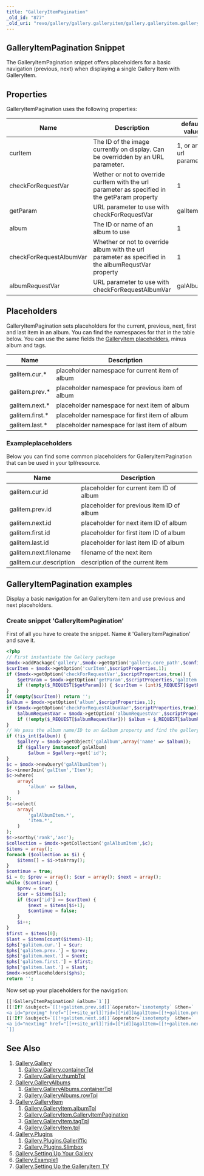 ```yaml
---
title: "GalleryItemPagination"
_old_id: "877"
_old_uri: "revo/gallery/gallery.galleryitem/gallery.galleryitem.galleryitempagination"
---
```


## GalleryItemPagination Snippet

The GalleryItemPagination snippet offers placeholders for a basic navigation (previous, next) when displaying a single Gallery Item with GalleryItem.

## Properties

GalleryItemPagination uses the following properties:

| Name                    | Description                                                                                         | default value          |
| ----------------------- | --------------------------------------------------------------------------------------------------- | ---------------------- |
| curItem                 | The ID of the image currently on display. Can be overridden by an URL parameter.                    | 1, or an url parameter |
| checkForRequestVar      | Wether or not to override curItem with the url parameter as specified in the getParam property      | 1                      |
| getParam                | URL parameter to use with checkForRequestVar                                                        | galItem                |
| album                   | The ID or name of an album to use                                                                   | 1                      |
| checkForRequestAlbumVar | Whether or not to override album with the url parameter as specified in the albumRequstVar property | 1                      |
| albumRequestVar         | URL parameter to use with checkForRequestAlbumVar                                                   | galAlbum               |

## Placeholders

GalleryItemPagination sets placeholders for the current, previous, next, first and last item in an album. You can find the namespaces for that in the table below. You can use the same fields the [GalleryItem placeholders](extras/gallery/gallery.galleryitem/tpl), minus album and tags.

| Name             | Description                                      |
| ---------------- | ------------------------------------------------ |
| galitem.cur.\*   | placeholder namespace for current item of album  |
| galitem.prev.\*  | placeholder namespace for previous item of album |
| galitem.next.\*  | placeholder namespace for next item of album     |
| galitem.first.\* | placeholder namespace for first item of album    |
| galitem.last.\*  | placeholder namespace for last item of album     |

### Exampleplaceholders

Below you can find some common placeholders for GalleryItemPagination that can be used in your tpl/resource.

| Name                    | Description                               |
| ----------------------- | ----------------------------------------- |
| galitem.cur.id          | placeholder for current item ID of album  |
| galitem.prev.id         | placeholder for previous item ID of album |
| galitem.next.id         | placeholder for next item ID of album     |
| galitem.first.id        | placeholder for first item ID of album    |
| galitem.last.id         | placeholder for last item ID of album     |
| galitem.next.filename   | filename of the next item                 |
| galitem.cur.description | description of the current item           |

## GalleryItemPagination examples

Display a basic navigation for an GalleryItem item and use previous and next placeholders.

### Create snippet 'GalleryItemPagination'

First of all you have to create the snippet. Name it 'GalleryItemPagination' and save it.

``` php
<?php
// First instantiate the Gallery package
$modx->addPackage('gallery',$modx->getOption('gallery.core_path',$config,$modx->getOption('core_path').'components/gallery/').'model/');
$curItem = $modx->getOption('curItem',$scriptProperties,1);
if ($modx->getOption('checkForRequestVar',$scriptProperties,true)) {
    $getParam = $modx->getOption('getParam',$scriptProperties,'galItem');
    if (!empty($_REQUEST[$getParam])) { $curItem = (int)$_REQUEST[$getParam]; }
}
if (empty($curItem)) return '';
$album = $modx->getOption('album',$scriptProperties,1);
if ($modx->getOption('checkForRequestAlbumVar',$scriptProperties,true)) {
    $albumRequestVar = $modx->getOption('albumRequestVar',$scriptProperties,'galAlbum');
    if (!empty($_REQUEST[$albumRequestVar])) $album = $_REQUEST[$albumRequestVar];
}
// We pass the album name/ID to an &album property and find the gallery object
if (!is_int($album)) {
    $gallery = $modx->getObject('galAlbum',array('name' => $album));
    if ($gallery instanceof galAlbum)
        $album = $gallery->get('id');
}
$c = $modx->newQuery('galAlbumItem');
$c->innerJoin('galItem','Item');
$c->where(
    array(
        'album' => $album,
    )
);
$c->select(
    array(
        'galAlbumItem.*',
        'Item.*',
    )
);
$c->sortby('rank','asc');
$collection = $modx->getCollection('galAlbumItem',$c);
$items = array();
foreach ($collection as $i) {
    $items[] = $i->toArray();
}
$continue = true;
$i = 0; $prev = array(); $cur = array(); $next = array();
while ($continue) {
    $prev = $cur;
    $cur = $items[$i];
    if ($cur['id'] == $curItem) {
        $next = $items[$i+1];
        $continue = false;
    }
    $i++;
}
$first = $items[0];
$last = $items[count($items)-1];
$phs['galitem.cur.'] = $cur;
$phs['galitem.prev.'] = $prev;
$phs['galitem.next.'] = $next;
$phs['galitem.first.'] = $first;
$phs['galitem.last.'] = $last;
$modx->setPlaceholders($phs);
return '';
```

Now set up your placeholders for the navigation:

``` php
[[!GalleryItemPagination? &album=`1`]]
[[!If? &subject=`[[!+galitem.prev.id]]`&operator=`isnotempty` &then=`
<a id="previmg" href="[[++site_url]]?id=[[*id]]&galItem=[[!+galitem.prev.id]]&galAlbum=1&galTag=">previous image</a>`]]
[[!If? &subject=`[[!+galitem.next.id]]`&operator=`isnotempty` &then=`
<a id="nextimg" href="[[++site_url]]?id=[[*id]]&galItem=[[!+galitem.next.id]]&galAlbum=1&galTag=">next image</a>`]]
`]]
```

## See Also

1. [Gallery.Gallery](extras/gallery/gallery/index)
    1. [Gallery.Gallery.containerTpl](extras/gallery/gallery/containertpl)
    2. [Gallery.Gallery.thumbTpl](extras/gallery/gallery/thumbtpl)
2. [Gallery.GalleryAlbums](extras/gallery/gallery.galleryalbums)
    1. [Gallery.GalleryAlbums.containerTpl](extras/gallery/gallery.galleryalbums/containertpl)
    2. [Gallery.GalleryAlbums.rowTpl](extras/gallery/gallery.galleryalbums/rowtpl)
3. [Gallery.GalleryItem](extras/gallery/gallery.galleryitem)
    1. [Gallery.GalleryItem.albumTpl](extras/gallery/gallery.galleryitem/albumtpl)
    2. [Gallery.GalleryItem.GalleryItemPagination](extras/gallery/gallery.galleryitem/galleryitempagination)
    3. [Gallery.GalleryItem.tagTpl](extras/gallery/gallery.galleryitem/tagtpl)
    4. [Gallery.GalleryItem.tpl](extras/gallery/gallery.galleryitem/tpl)
4. [Gallery.Plugins](extras/gallery/gallery.plugins)
    1. [Gallery.Plugins.Galleriffic](extras/gallery/gallery.plugins/galleriffic)
    2. [Gallery.Plugins.Slimbox](extras/gallery/gallery.plugins/slimbox)
5. [Gallery.Setting Up Your Gallery](extras/gallery/gallery.setting-up-your-gallery)
6. [Gallery.Example1](extras/gallery/gallery.example1)
7. [Gallery.Setting Up the GalleryItem TV](extras/gallery/gallery.setting-up-the-galleryitem-tv)
